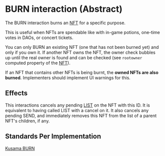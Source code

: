 # BURN interaction (Abstract)

The BURN interaction burns an [NFT](../entities/nft.md) for a specific purpose.

This is useful when NFTs are spendable like with in-game potions, one-time votes in DAOs, or concert
tickets.

You can only BURN an existing NFT (one that has not been burned yet) and only if you own it. If
another NFT owns the NFT, the owner check bubbles up until the real owner is found and can be
checked (see `rootowner` computed property of the [NFT](../entities/nft.md)).

If an NFT that contains other NFTs is being burnt, the **owned NFTs are also burned**. Implementers
should implement UI warnings for this.

## Effects

This interactions cancels any pending [LIST](list.md) on the NFT with this ID. It is equivalent to
having called LIST with a cancel on it. It also cancels any pending SEND, and immediately removes
this NFT from the list of a parent NFT's children, if any.

## Standards Per Implementation

[Kusama BURN](../../kusama/interactions/burn.md)
